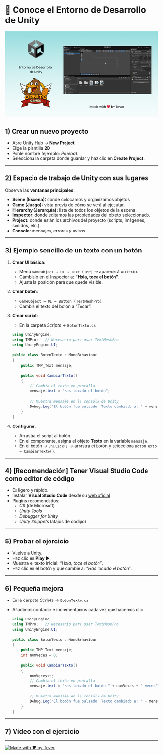 # 🔎​ Conoce el Entorno de Desarrollo de Unity

[![GitHub Profile](entorno-desarrollo-unity.png)](https://github.com/devTever)

## 1) Crear un nuevo proyecto
- Abre Unity Hub → **New Project**
- Elige la plantilla **2D**
- Ponle nombre (ejemplo: *Prueba*).  
- Selecciona la carpeta donde guardar y haz clic en **Create Project**.  

---

## 2) Espacio de trabajo de Unity con sus lugares
Observa las **ventanas principales**:  
- **Scene (Escena):** donde colocamos y organizamos objetos.  
- **Game (Juego):** vista previa de cómo se verá al ejecutar.  
- **Hierarchy (Jerarquía):** lista de todos los objetos de la escena.  
- **Inspector:** donde editamos las propiedades del objeto seleccionado.  
- **Project:** donde están los archivos del proyecto (scripts, imágenes, sonidos, etc.).  
- **Console:** mensajes, errores y avisos.  

---

## 3) Ejemplo sencillo de un texto con un botón
1. **Crear UI básica**:  
   - Menú `GameObject → UI → Text (TMP)` → aparecerá un texto.  
   - Cámbialo en el Inspector a: **"Hola, toca el botón"**.  
   - Ajusta la posición para que quede visible.  

2. **Crear botón**:  
   - `GameObject → UI → Button (TextMeshPro)`  
   - Cambia el texto del botón a “Tocar”.  

3. **Crear script**:  
   - En la carpeta *Scripts* → `BotonTexto.cs`
     
   ```csharp
   using UnityEngine;
   using TMPro;   // Necesario para usar TextMeshPro
   using UnityEngine.UI;
   
   public class BotonTexto : MonoBehaviour
   {
       public TMP_Text mensaje;
   
       public void CambiarTexto()
       {
           // Cambia el texto en pantalla
           mensaje.text = "Has tocado el botón";
   
           // Muestra mensaje en la consola de Unity
           Debug.Log("El botón fue pulsado. Texto cambiado a: " + mensaje.text);
       }
   }
   ```

4. **Configurar**:  
   - Arrastra el script al botón.  
   - En el componente, asigna el objeto **Texto** en la variable `mensaje`.  
   - En el botón → `OnClick()` → arrastra el botón y selecciona `BotonTexto → CambiarTexto()`.  

---

## 4) [Recomendación] Tener Visual Studio Code como editor de código
- Es ligero y rápido.  
- Instalar **Visual Studio Code** desde su [web oficial](https://code.visualstudio.com/)
- Plugins recomendados:  
  - *C#* (de Microsoft)  
  - *Unity Tools*  
  - *Debugger for Unity*  
  - *Unity Snippets* (atajos de código)  

---

## 5) Probar el ejercicio
- Vuelve a Unity.  
- Haz clic en **Play ▶️**.  
- Muestra el texto inicial: *“Hola, toca el botón”*.  
- Haz clic en el botón y que cambie a: *“Has tocado el botón”*.

---

## 6) Pequeña mejora
- En la carpeta *Scripts* → `BotonTexto.cs`
- Añadimos contador e incrementamos cada vez que hacemos clic
     
   ```csharp
   using UnityEngine;
   using TMPro;   // Necesario para usar TextMeshPro
   using UnityEngine.UI;
   
   public class BotonTexto : MonoBehaviour
   {
       public TMP_Text mensaje;
       int numVeces = 0;
   
       public void CambiarTexto()
       {
           numVeces++;
           // Cambia el texto en pantalla
           mensaje.text = "Has tocado el botón " + numVeces + " veces";
   
           // Muestra mensaje en la consola de Unity
           Debug.Log("El botón fue pulsado. Texto cambiado a: " + mensaje.text);
       }
   }
   ```


---

## 7) Video con el ejercicio


---

[![Made with ❤️ by Tever](https://img.shields.io/badge/Made%20with%20❤️-by%20Tever-181717?logo=github)](https://github.com/devTever)
